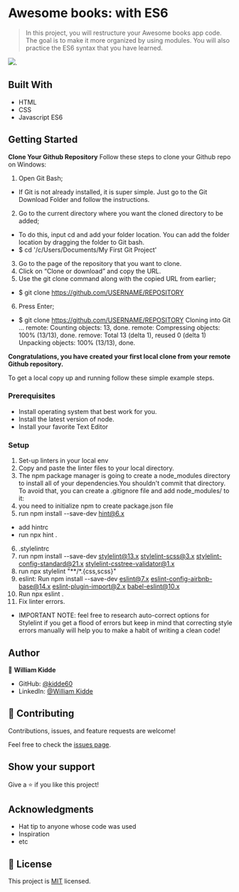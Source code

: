 # Awesome books: with ES6

> In this project, you will restructure your Awesome books app code. The goal is to make it more organized by using modules. You will also practice the ES6 syntax that you have learned.

![](https://img.shields.io/badge/Microverse-blueviolet).

## Built With

- HTML
- CSS
- Javascript ES6

## Getting Started

**Clone Your Github Repository**
Follow these steps to clone your Github repo on Windows:

1. Open Git Bash;

- If Git is not already installed, it is super simple. Just go to the Git Download Folder and follow the instructions.

2. Go to the current directory where you want the cloned directory to be added;

- To do this, input cd and add your folder location. You can add the folder location by dragging the folder to Git bash.
- $ cd '/c/Users/Documents/My First Git Project'

3. Go to the page of the repository that you want to clone.
4. Click on “Clone or download” and copy the URL.
5. Use the git clone command along with the copied URL from earlier;

- $ git clone https://github.com/USERNAME/REPOSITORY

6. Press Enter;

- $ git clone https://github.com/USERNAME/REPOSITORY
  Cloning into Git …
  remote: Counting objects: 13, done.
  remote: Compressing objects: 100% (13/13), done.
  remove: Total 13 (delta 1), reused 0 (delta 1)
  Unpacking objects: 100% (13/13), done.

**Congratulations, you have created your first local clone from your remote Github repository.**

To get a local copy up and running follow these simple example steps.

### Prerequisites

- Install operating system that best work for you.
- Install the latest version of node.
- Install your favorite Text Editor

### Setup

1. Set-up linters in your local env
2. Copy and paste the linter files to your local directory.
3. The npm package manager is going to create a node_modules directory to install all of your dependencies.You shouldn't commit that directory. To avoid that, you can create a .gitignore file and add node_modules/ to it:
4. you need to initialize npm to create package.json file
5. run npm install --save-dev hint@6.x

- add hintrc
- run npx hint .

6. .stylelintrc
7. run npm install --save-dev stylelint@13.x stylelint-scss@3.x stylelint-config-standard@21.x stylelint-csstree-validator@1.x
8. run  npx stylelint "**/*.{css,scss}"
9. eslint:
   Run
   npm install --save-dev eslint@7.x eslint-config-airbnb-base@14.x eslint-plugin-import@2.x babel-eslint@10.x
10. Run npx eslint .
11. Fix linter errors.

- IMPORTANT NOTE: feel free to research auto-correct options for Stylelint if you get a flood of errors but keep in mind that correcting style errors manually will help you to make a habit of writing a clean code!

## Author

👤 **William Kidde**

- GitHub: [@kidde60](https://github.com/kidde60)
- LinkedIn: [@William Kidde](https://linkedin.com/in/george-william-kidde-b5b772231/)

## 🤝 Contributing

Contributions, issues, and feature requests are welcome!

Feel free to check the [issues page](../../issues/).

## Show your support

Give a ⭐️ if you like this project!

## Acknowledgments

- Hat tip to anyone whose code was used
- Inspiration
- etc

## 📝 License

This project is [MIT](./MIT.md) licensed.
